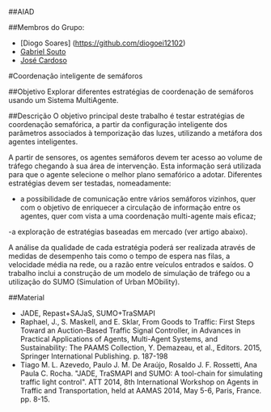 ##AIAD

##Membros do Grupo:

- [Diogo Soares] (https://github.com/diogoei12102)
- [Gabriel Souto](https://github.com/Inframan)
- [José Cardoso](https://github.com/JoseCardoso)

#Coordenação inteligente de semáforos

##Objetivo
Explorar diferentes estratégias de coordenação de semáforos usando um Sistema MultiAgente.

##Descrição
O objetivo principal deste trabalho é testar estratégias de coordenação semafórica, a partir da
configuração inteligente dos parâmetros associados à temporização das luzes, utilizando a
metáfora dos agentes inteligentes.

A partir de sensores, os agentes semáforos devem ter acesso ao volume de tráfego chegando à
sua área de intervenção. Esta informação será utilizada para que o agente selecione o melhor
plano semafórico a adotar. Diferentes estratégias devem ser testadas, nomeadamente:
  - a possibilidade de comunicação entre vários semáforos vizinhos, quer com o objetivo
de enriquecer a circulação de informação entre os agentes, quer com vista a uma
coordenação multi-agente mais eficaz;

  -a exploração de estratégias baseadas em mercado (ver artigo abaixo).
  
A análise da qualidade de cada estratégia poderá ser realizada através de medidas de
desempenho tais como o tempo de espera nas filas, a velocidade média na rede, ou a razão
entre veículos entrados e saídos.
O trabalho inclui a construção de um modelo de simulação de tráfego ou a utilização do SUMO
(Simulation of Urban MObility).

##Material
- JADE, Repast+SAJaS, SUMO+TraSMAPI
- Raphael, J., S. Maskell, and E. Sklar, From Goods to Traffic: First Steps Toward an
Auction-Based Traffic Signal Controller, in Advances in Practical Applications of
Agents, Multi-Agent Systems, and Sustainability: The PAAMS Collection, Y.
Demazeau, et al., Editors. 2015, Springer International Publishing. p. 187-198
- Tiago M. L. Azevedo, Paulo J. M. De Araújo, Rosaldo J. F. Rossetti, Ana Paula C.
Rocha. "JADE, TraSMAPI and SUMO: A tool-chain for simulating traffic light control".
ATT 2014, 8th International Workshop on Agents in Traffic and Transportation, held
at AAMAS 2014, May 5-6, Paris, France. pp. 8-15.
